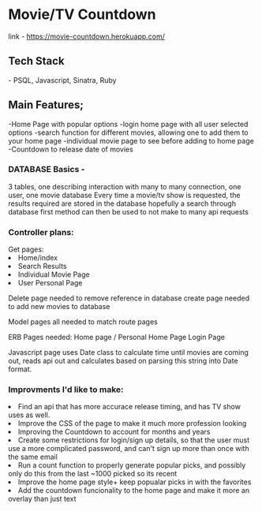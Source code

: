 <h1> Movie/TV Countdown </h1>

link - https://movie-countdown.herokuapp.com/

<h2> Tech Stack </h2>
 - PSQL, Javascript, Sinatra, Ruby
 
<h2> Main Features; </h2>

-Home Page with popular options
-login home page with all user selected options
-search function for different movies, allowing one to add them to your home page
-individual movie page to see before adding to home page
-Countdown to release date of movies

<h3> DATABASE Basics - </h3>
3 tables, one describing interaction with many to many connection, one user, one movie database
Every time a movie/tv show is requested, the results required are stored in the database
hopefully a search through database first method can then be used to not make to many api requests


<h3> Controller plans: </h3>
	Get pages:
	<li> Home/index </li>
	<li> Search Results </li>
	<li> Individual Movie Page </li>
	<li> User Personal Page </li>

Delete page needed to remove reference in database
create page needed to add new movies to database

Model pages all needed to match route pages

ERB Pages needed:
Home page /
Personal Home Page
Login Page

Javascript page uses Date class to calculate time until movies are coming out, reads api out and calculates based on parsing this string into Date format.

<h3> Improvments I'd like to make: </h3>
	<li> Find an api that has more accurace release timing, and has TV show uses as well. </li>
	<li> Improve the CSS of the page to make it much more profession looking</li>
	<li> Improving the Countdown to account for months and years</li>
	<li> Create some restrictions for login/sign up details, so that the user must use a more complicated password, and can't sign up more than once with the same email </li>
	<li> Run a count function to properly generate popular picks, and possibly only do this from the last ~1000 picked so its recent </li>
	<li> Improve the home page style+ keep popualar picks in with the favorites </li>
	<li> Add the countdown funcionality to the home page and make it more an overlay than just text </li>
	
	
	
	
	
	
	
